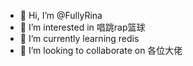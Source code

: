 - 👋 Hi, I’m @FullyRina
- 👀 I’m interested in 唱跳rap篮球
- 🌱 I’m currently learning redis
- 💞️ I’m looking to collaborate on 各位大佬

<!---
Alxzy/Alxzy is a ✨ special ✨ repository because its `README.md` (this file) appears on your GitHub profile.
You can click the Preview link to take a look at your changes.
--->
